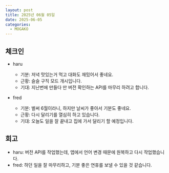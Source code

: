 ```yaml
---
layout: post
title: 2025년 06월 05일
date: 2025-06-05
categories:
  - MOGAKO
---
```


## 체크인
- haru
  - 기분: 저녁 맛있는거 먹고 대화도 재밌어서 좋네요.
  - 근황: 슬슬 구직 모드 개시입니다.
  - 기대: 지난번에 만들다 만 버전 확인하는 API를 마무리 하려고 합니다.

- fred
  - 기분: 벌써 6월이라니, 하지만 날씨가 좋아서 기분도 좋네요.
  - 근황: 다시 달리기를 열심히 하고 있습니다.
  - 기대: 오늘도 일을 잘 끝내고 집에 가서 달리기 할 예정입니다.

## 회고

- haru: 버전 API를 작업했는데, 앱에서 언어 변경 때문에 원복하고 다시 작업했습니다.
- fred: 하던 일을 잘 마무리하고, 기분 좋은 연휴를 보낼 수 있을 것 같습니다.
